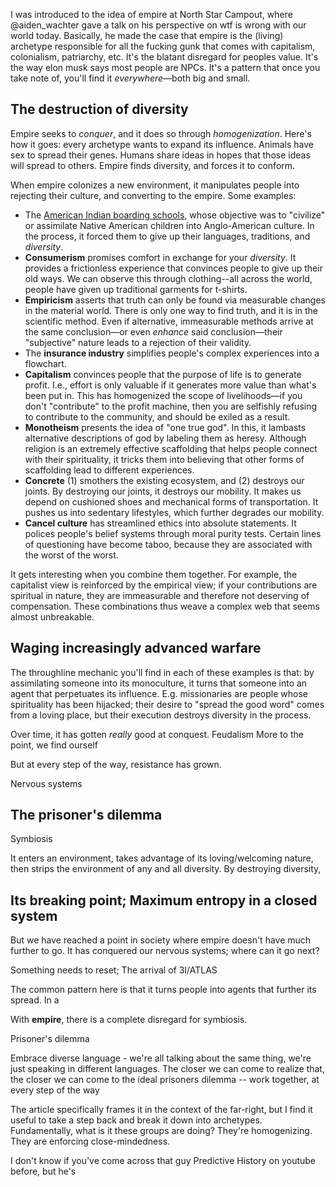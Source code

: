 I was introduced to the idea of empire at North Star Campout, where @aiden_wachter gave a talk on his perspective on wtf is wrong with our world today. Basically, he made the case that empire is the (living) archetype responsible for all the fucking gunk that comes with capitalism, colonialism, patriarchy, etc. It's the blatant disregard for peoples value. It's the way elon musk says most people are NPCs. It's a pattern that once you take note of, you'll find it *everywhere*—both big and small.

## The destruction of diversity

Empire seeks to *conquer*, and it does so through *homogenization*. Here's how it goes: every archetype wants to expand its influence. Animals have sex to spread their genes. Humans share ideas in hopes that those ideas will spread to others. Empire finds diversity, and forces it to conform. 

When empire colonizes a new environment, it manipulates people into rejecting their culture, and converting to the empire. Some examples:
- The [American Indian boarding schools](https://en.wikipedia.org/wiki/American_Indian_boarding_schools), whose objective was to "civilize" or assimilate Native American children into Anglo-American culture. In the process, it forced them to give up their languages, traditions, and *diversity*.
- **Consumerism** promises comfort in exchange for your *diversity*. It provides a frictionless experience that convinces people to give up their old ways. We can observe this through clothing--all across the world, people have given up traditional garments for t-shirts.
- **Empiricism** asserts that truth can only be found via measurable changes in the material world. There is only one way to find truth, and it is in the scientific method. Even if alternative, immeasurable methods arrive at the same conclusion—or even *enhance* said conclusion—their "subjective" nature leads to a rejection of their validity.
- The **insurance industry** simplifies people's complex experiences into a flowchart.
- **Capitalism** convinces people that the purpose of life is to generate profit. I.e., effort is only valuable if it generates more value than what's been put in. This has homogenized the scope of livelihoods—if you don't "contribute" to the profit machine, then you are selfishly refusing to contribute to the community, and should be exiled as a result.
- **Monotheism** presents the idea of "one true god". In this, it lambasts alternative descriptions of god by labeling them as heresy. Although religion is an extremely effective scaffolding that helps people connect with their spirituality, it tricks them into believing that other forms of scaffolding lead to different experiences.
- **Concrete** (1) smothers the existing ecosystem, and (2) destroys our joints. By destroying our joints, it destroys our mobility. It makes us depend on cushioned shoes and mechanical forms of transportation. It pushes us into sedentary lifestyles, which further degrades our mobility. 
- **Cancel culture** has streamlined ethics into absolute statements. It polices people's belief systems through moral purity tests. Certain lines of questioning have become taboo, because they are associated with the worst of the worst.

It gets interesting when you combine them together. For example, the capitalist view is reinforced by the empirical view; if your contributions are spiritual in nature, they are immeasurable and therefore not deserving of compensation. These combinations thus weave a complex web that seems almost unbreakable.

## Waging increasingly advanced warfare

The throughline mechanic you'll find in each of these examples is that: by assimilating someone into its monoculture, it turns that someone into an agent that perpetuates its influence. E.g. missionaries are people whose spirituality has been hijacked; their desire to "spread the good word" comes from a loving place, but their execution destroys diversity in the process.

Over time, it has gotten *really* good at conquest. Feudalism More to the point, we find ourself 

But at every step of the way, resistance has grown. 

Nervous systems


## The prisoner's dilemma

Symbiosis


It enters an environment, takes advantage of its loving/welcoming nature, then strips the environment of any and all diversity. By destroying diversity, 




## Its breaking point; Maximum entropy in a closed system

But we have reached a point in society where empire doesn't have much further to go. It has conquered our nervous systems; where can it go next? 

Something needs to reset; The arrival of 3I/ATLAS

The common pattern here is that it turns people into agents that further its spread. In a 

With **empire**, there is a complete disregard for symbiosis.

Prisoner's dilemma

Embrace diverse language - we're all talking about the same thing, we're just speaking in different languages. The closer we can come to realize that, the closer we can come to the ideal prisoners dilemma -- work together, at every step of the way






The article specifically frames it in the context of the far-right, but I find it useful to take a step back and break it down into archetypes. Fundamentally, what is it these groups are doing? They're homogenizing. They are enforcing close-mindedness. 

I don't know if you've come across that guy Predictive History on youtube before, but he's 
